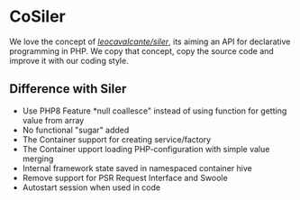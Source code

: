 # CoSiler

We love the concept of [*leocavalcante/siler*](https://github.com/leocavalcante/siler), its aiming an API for declarative programming in PHP.
We copy that concept, copy the source code and improve it with our coding style.

## Difference with Siler

- Use PHP8 Feature *null coallesce" instead of using function for getting value from array
- No functional "sugar" added
- The Container support for creating service/factory
- The Container upport loading PHP-configuration with simple value merging
- Internal framework state saved in namespaced container hive
- Remove support for PSR Request Interface and Swoole
- Autostart session when used in code